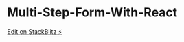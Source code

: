 # Multi-Step-Form-With-React

[Edit on StackBlitz ⚡️](https://stackblitz.com/edit/stackblitz-starters-diuqu6)